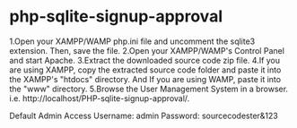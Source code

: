 # php-sqlite-signup-approval
1.Open your XAMPP/WAMP php.ini file and uncomment the sqlite3 extension. Then, save the file.
2.Open your XAMPP/WAMP's Control Panel and start Apache.
3.Extract the downloaded source code zip file.
4.If you are using XAMPP, copy the extracted source code folder and paste it into the XAMPP's "htdocs" directory. And If you are using WAMP, paste it into the "www" directory.
5.Browse the User Management System in a browser. i.e. http://localhost/PHP-sqlite-signup-approval/.

Default Admin Access
Username: admin
Password: sourcecodester&123



